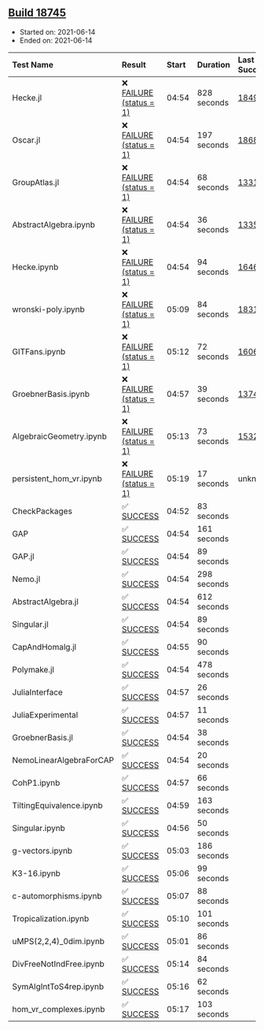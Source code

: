 ## [Build 18745](https://oscarci.mathematik.uni-kl.de/job/oscar/18745/)

* Started on: 2021-06-14
* Ended on: 2021-06-14

| Test Name    | Result | Start | Duration | Last Success | First Failure |
|:-------------|:-------|:------|:---------|:-------------|:--------------|
| Hecke.jl | ❌ [FAILURE (status = 1)](https://oscarci.mathematik.uni-kl.de/job/oscar/18745/artifact/logs/build-18745/Hecke.jl.log) | 04:54 | 828 seconds | [18490](https://oscarci.mathematik.uni-kl.de/job/oscar/18490/) | [18491](https://oscarci.mathematik.uni-kl.de/job/oscar/18491/) |
| Oscar.jl | ❌ [FAILURE (status = 1)](https://oscarci.mathematik.uni-kl.de/job/oscar/18745/artifact/logs/build-18745/Oscar.jl.log) | 04:54 | 197 seconds | [18684](https://oscarci.mathematik.uni-kl.de/job/oscar/18684/) | [18685](https://oscarci.mathematik.uni-kl.de/job/oscar/18685/) |
| GroupAtlas.jl | ❌ [FAILURE (status = 1)](https://oscarci.mathematik.uni-kl.de/job/oscar/18745/artifact/logs/build-18745/GroupAtlas.jl.log) | 04:54 | 68 seconds | [13311](https://oscarci.mathematik.uni-kl.de/job/oscar/13311/) | [13312](https://oscarci.mathematik.uni-kl.de/job/oscar/13312/) |
| AbstractAlgebra.ipynb | ❌ [FAILURE (status = 1)](https://oscarci.mathematik.uni-kl.de/job/oscar/18745/artifact/logs/build-18745/AbstractAlgebra.ipynb.log) | 04:54 | 36 seconds | [13355](https://oscarci.mathematik.uni-kl.de/job/oscar/13355/) | [13356](https://oscarci.mathematik.uni-kl.de/job/oscar/13356/) |
| Hecke.ipynb | ❌ [FAILURE (status = 1)](https://oscarci.mathematik.uni-kl.de/job/oscar/18745/artifact/logs/build-18745/Hecke.ipynb.log) | 04:54 | 94 seconds | [16463](https://oscarci.mathematik.uni-kl.de/job/oscar/16463/) | [16464](https://oscarci.mathematik.uni-kl.de/job/oscar/16464/) |
| wronski-poly.ipynb | ❌ [FAILURE (status = 1)](https://oscarci.mathematik.uni-kl.de/job/oscar/18745/artifact/logs/build-18745/wronski-poly.ipynb.log) | 05:09 | 84 seconds | [18314](https://oscarci.mathematik.uni-kl.de/job/oscar/18314/) | [18315](https://oscarci.mathematik.uni-kl.de/job/oscar/18315/) |
| GITFans.ipynb | ❌ [FAILURE (status = 1)](https://oscarci.mathematik.uni-kl.de/job/oscar/18745/artifact/logs/build-18745/GITFans.ipynb.log) | 05:12 | 72 seconds | [16068](https://oscarci.mathematik.uni-kl.de/job/oscar/16068/) | [16069](https://oscarci.mathematik.uni-kl.de/job/oscar/16069/) |
| GroebnerBasis.ipynb | ❌ [FAILURE (status = 1)](https://oscarci.mathematik.uni-kl.de/job/oscar/18745/artifact/logs/build-18745/GroebnerBasis.ipynb.log) | 04:57 | 39 seconds | [13748](https://oscarci.mathematik.uni-kl.de/job/oscar/13748/) | [13749](https://oscarci.mathematik.uni-kl.de/job/oscar/13749/) |
| AlgebraicGeometry.ipynb | ❌ [FAILURE (status = 1)](https://oscarci.mathematik.uni-kl.de/job/oscar/18745/artifact/logs/build-18745/AlgebraicGeometry.ipynb.log) | 05:13 | 73 seconds | [15322](https://oscarci.mathematik.uni-kl.de/job/oscar/15322/) | [15323](https://oscarci.mathematik.uni-kl.de/job/oscar/15323/) |
| persistent_hom_vr.ipynb | ❌ [FAILURE (status = 1)](https://oscarci.mathematik.uni-kl.de/job/oscar/18745/artifact/logs/build-18745/persistent_hom_vr.ipynb.log) | 05:19 | 17 seconds | unknown | unknown |
| CheckPackages | ✅ [SUCCESS](https://oscarci.mathematik.uni-kl.de/job/oscar/18745/artifact/logs/build-18745/CheckPackages.log) | 04:52 | 83 seconds |  |  |
| GAP | ✅ [SUCCESS](https://oscarci.mathematik.uni-kl.de/job/oscar/18745/artifact/logs/build-18745/GAP.log) | 04:54 | 161 seconds |  |  |
| GAP.jl | ✅ [SUCCESS](https://oscarci.mathematik.uni-kl.de/job/oscar/18745/artifact/logs/build-18745/GAP.jl.log) | 04:54 | 89 seconds |  |  |
| Nemo.jl | ✅ [SUCCESS](https://oscarci.mathematik.uni-kl.de/job/oscar/18745/artifact/logs/build-18745/Nemo.jl.log) | 04:54 | 298 seconds |  |  |
| AbstractAlgebra.jl | ✅ [SUCCESS](https://oscarci.mathematik.uni-kl.de/job/oscar/18745/artifact/logs/build-18745/AbstractAlgebra.jl.log) | 04:54 | 612 seconds |  |  |
| Singular.jl | ✅ [SUCCESS](https://oscarci.mathematik.uni-kl.de/job/oscar/18745/artifact/logs/build-18745/Singular.jl.log) | 04:54 | 89 seconds |  |  |
| CapAndHomalg.jl | ✅ [SUCCESS](https://oscarci.mathematik.uni-kl.de/job/oscar/18745/artifact/logs/build-18745/CapAndHomalg.jl.log) | 04:55 | 90 seconds |  |  |
| Polymake.jl | ✅ [SUCCESS](https://oscarci.mathematik.uni-kl.de/job/oscar/18745/artifact/logs/build-18745/Polymake.jl.log) | 04:54 | 478 seconds |  |  |
| JuliaInterface | ✅ [SUCCESS](https://oscarci.mathematik.uni-kl.de/job/oscar/18745/artifact/logs/build-18745/JuliaInterface.log) | 04:57 | 26 seconds |  |  |
| JuliaExperimental | ✅ [SUCCESS](https://oscarci.mathematik.uni-kl.de/job/oscar/18745/artifact/logs/build-18745/JuliaExperimental.log) | 04:57 | 11 seconds |  |  |
| GroebnerBasis.jl | ✅ [SUCCESS](https://oscarci.mathematik.uni-kl.de/job/oscar/18745/artifact/logs/build-18745/GroebnerBasis.jl.log) | 04:54 | 38 seconds |  |  |
| NemoLinearAlgebraForCAP | ✅ [SUCCESS](https://oscarci.mathematik.uni-kl.de/job/oscar/18745/artifact/logs/build-18745/NemoLinearAlgebraForCAP.log) | 04:54 | 20 seconds |  |  |
| CohP1.ipynb | ✅ [SUCCESS](https://oscarci.mathematik.uni-kl.de/job/oscar/18745/artifact/logs/build-18745/CohP1.ipynb.log) | 04:57 | 66 seconds |  |  |
| TiltingEquivalence.ipynb | ✅ [SUCCESS](https://oscarci.mathematik.uni-kl.de/job/oscar/18745/artifact/logs/build-18745/TiltingEquivalence.ipynb.log) | 04:59 | 163 seconds |  |  |
| Singular.ipynb | ✅ [SUCCESS](https://oscarci.mathematik.uni-kl.de/job/oscar/18745/artifact/logs/build-18745/Singular.ipynb.log) | 04:56 | 50 seconds |  |  |
| g-vectors.ipynb | ✅ [SUCCESS](https://oscarci.mathematik.uni-kl.de/job/oscar/18745/artifact/logs/build-18745/g-vectors.ipynb.log) | 05:03 | 186 seconds |  |  |
| K3-16.ipynb | ✅ [SUCCESS](https://oscarci.mathematik.uni-kl.de/job/oscar/18745/artifact/logs/build-18745/K3-16.ipynb.log) | 05:06 | 99 seconds |  |  |
| c-automorphisms.ipynb | ✅ [SUCCESS](https://oscarci.mathematik.uni-kl.de/job/oscar/18745/artifact/logs/build-18745/c-automorphisms.ipynb.log) | 05:07 | 88 seconds |  |  |
| Tropicalization.ipynb | ✅ [SUCCESS](https://oscarci.mathematik.uni-kl.de/job/oscar/18745/artifact/logs/build-18745/Tropicalization.ipynb.log) | 05:10 | 101 seconds |  |  |
| uMPS(2,2,4)_0dim.ipynb | ✅ [SUCCESS](https://oscarci.mathematik.uni-kl.de/job/oscar/18745/artifact/logs/build-18745/uMPS-2-2-4-_0dim.ipynb.log) | 05:01 | 86 seconds |  |  |
| DivFreeNotIndFree.ipynb | ✅ [SUCCESS](https://oscarci.mathematik.uni-kl.de/job/oscar/18745/artifact/logs/build-18745/DivFreeNotIndFree.ipynb.log) | 05:14 | 84 seconds |  |  |
| SymAlgIntToS4rep.ipynb | ✅ [SUCCESS](https://oscarci.mathematik.uni-kl.de/job/oscar/18745/artifact/logs/build-18745/SymAlgIntToS4rep.ipynb.log) | 05:16 | 62 seconds |  |  |
| hom_vr_complexes.ipynb | ✅ [SUCCESS](https://oscarci.mathematik.uni-kl.de/job/oscar/18745/artifact/logs/build-18745/hom_vr_complexes.ipynb.log) | 05:17 | 103 seconds |  |  |

